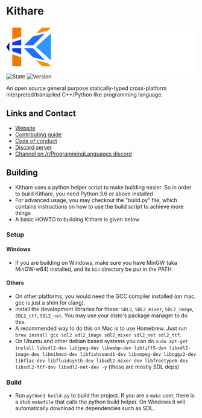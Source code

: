 # Kithare

![Kithare](assets/banner.png) <br/>
![State](https://img.shields.io/badge/state-unfinished-ff2222.svg)
![Version](https://img.shields.io/badge/version-0.0.0-00ffaa.svg)

 An open source general purpose statically-typed cross-platform interpreted/transpiled C++/Python like programming language.

## Links and Contact

- [Website](https://kithare.cf/Kithare)
- [Contributing guide](https://kithare.cf/Kithare/contributing)
- [Code of conduct](https://kithare.cf/Kithare/code_of_conduct)
- [Discord server](https://discord.gg/hXvY8CzS7A)
- [Channel on /r/ProgrammingLanguages discord](https://discord.gg/sggx9T9xsz)

## Building

- Kithare uses a python helper script to make building easier. So in order to build Kithare, you need Python 3.6 or above installed
- For advanced usage, you may checkout the "build.py" file, which contains instructions on how to use the build script to achieve more things
- A basic HOWTO to building Kithare is given below

### Setup

#### Windows

- If you are building on Windows, make sure you have MinGW (aka MinGW-w64) installed, and its `bin` directory be put in the PATH.

#### Others

- On other platforms, you would need the GCC compiler installed (on mac, gcc is just a shim for clang).
- Install the development libraries for these: `SDL2`, `SDL2_mixer`, `SDL2_image`, `SDL2_ttf`, `SDL2_net`. You may use your disto's package manager to do this.
- A recommended way to do this on Mac is to use Homebrew. Just run
`brew install gcc sdl2 sdl2_image sdl2_mixer sdl2_net sdl2_ttf`.
- On Ubuntu and other debian based systems you can do `sudo apt-get install libsdl2-dev libjpeg-dev libwebp-dev libtiff5-dev libsdl2-image-dev libmikmod-dev libfishsound1-dev libsmpeg-dev liboggz2-dev libflac-dev libfluidsynth-dev libsdl2-mixer-dev libfreetype6-dev libsdl2-ttf-dev libsdl2-net-dev -y` (these are mostly SDL deps)

### Build

- Run `python3 build.py` to build the project. If you are a `make` user, there is a stub `makefile` that calls the python build helper. On Windows it will automatically download the dependencies such as SDL.

